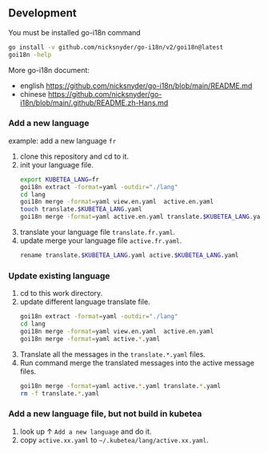 


## Development

You must be installed go-i18n command

```bash
go install -v github.com/nicksnyder/go-i18n/v2/goi18n@latest
goi18n -help
```

More go-i18n document:
* english https://github.com/nicksnyder/go-i18n/blob/main/README.md
* chinese https://github.com/nicksnyder/go-i18n/blob/main/.github/README.zh-Hans.md

### Add a new language

example: add a new language `fr`

1. clone this repository and cd to it.
2. init your language file.
    ```bash
    export KUBETEA_LANG=fr
    goi18n extract -format=yaml -outdir="./lang"
    cd lang
    goi18n merge -format=yaml view.en.yaml  active.en.yaml
    touch translate.$KUBETEA_LANG.yaml
    goi18n merge -format=yaml active.en.yaml translate.$KUBETEA_LANG.yaml
    ```
3. translate your language file `translate.fr.yaml`.
4. update merge your language file `active.fr.yaml`.
    ```bash
   rename translate.$KUBETEA_LANG.yaml active.$KUBETEA_LANG.yaml
    ```

### Update existing language

1. cd to this work directory.
2. update different language translate file.
    ```bash
    goi18n extract -format=yaml -outdir="./lang"
    cd lang
    goi18n merge -format=yaml view.en.yaml  active.en.yaml
    goi18n merge -format=yaml active.*.yaml
    ```
3. Translate all the messages in the `translate.*.yaml` files.
4. Run command merge the translated messages into the active message files.
   ```bash
   goi18n merge -format=yaml active.*.yaml translate.*.yaml
   rm -f translate.*.yaml
   ```
   
### Add a new language file, but not build in kubetea

1. look up ↑ `Add a new language` and do it. 
2. copy `active.xx.yaml` to `~/.kubetea/lang/active.xx.yaml`.
